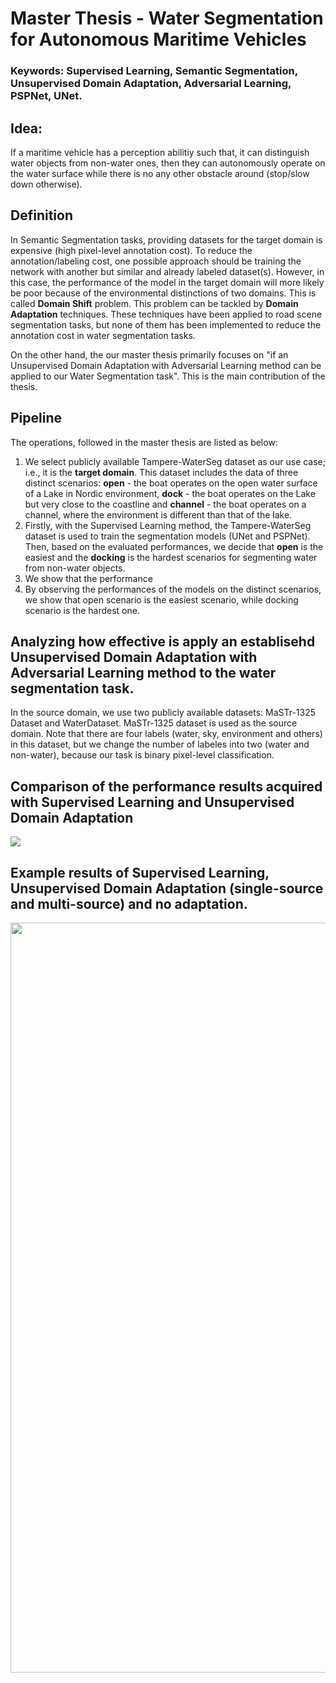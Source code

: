 # Master Thesis - Water Segmentation for Autonomous Maritime Vehicles

### Keywords: Supervised Learning, Semantic Segmentation, Unsupervised Domain Adaptation, Adversarial Learning, PSPNet, UNet.

## Idea: 
If a maritime vehicle has a perception abilitiy such that, it can distinguish water objects from non-water ones, then they can autonomously operate on the water surface while there is no any other obstacle around (stop/slow down otherwise).

## Definition
In Semantic Segmentation tasks, providing datasets for the target domain is expensive (high pixel-level annotation cost). To reduce the annotation/labeling cost, one possible approach should be training the network with another but similar and already labeled dataset(s). However, in this case, the performance of the model in the target domain will more likely be poor because of the environmental distinctions of two domains. This is called <b>Domain Shift</b> problem. This problem can be tackled by <b>Domain Adaptation</b> techniques. These techniques have been applied to road scene segmentation tasks, but none of them has been implemented to reduce the annotation cost in water segmentation tasks. 

On the other hand, the our master thesis primarily focuses on "if an Unsupervised Domain Adaptation with Adversarial Learning method can be applied to our Water Segmentation task". This is the main contribution of the thesis.  


## Pipeline
The operations, followed in the master thesis are listed as below:
1) We select publicly available Tampere-WaterSeg dataset as our use case; i.e., it is the **target domain**. This dataset includes the data of three distinct scenarios: <b>open</b> - the boat operates on the open water surface of a Lake in Nordic environment, <b>dock</b> - the boat operates on the Lake but very close to the coastline and <b>channel</b> - the boat operates on a channel, where the environment is different than that of the lake.
2) Firstly, with the Supervised Learning method, the Tampere-WaterSeg dataset is used to train the segmentation models (UNet and PSPNet). Then, based on the evaluated performances, we decide that <b>open</b> is the easiest and the <b>docking</b> is the hardest scenarios for segmenting water from non-water objects. 
3) We show that the performance 
4) By observing the performances of the models on the distinct scenarios, we show that open scenario is the easiest scenario, while docking scenario is the hardest one.


## Analyzing how effective is apply an establisehd Unsupervised Domain Adaptation with Adversarial Learning method to the water segmentation task.  
In the source domain, we use two publicly available datasets: MaSTr-1325 Dataset and WaterDataset. 
MaSTr-1325 dataset is used as the source domain. Note that there are four labels (water, sky, environment and others) in this dataset, but we change the number of labeles into two (water and non-water), because our task is binary pixel-level classification.

## Comparison of the performance results acquired with Supervised Learning and Unsupervised Domain Adaptation
<img src="https://user-images.githubusercontent.com/25903137/119140414-6af64900-ba44-11eb-831c-aa4d35c51337.png"/>

## Example results of Supervised Learning, Unsupervised Domain Adaptation (single-source and multi-source) and no adaptation.
<p align="center">
  <img width="800" height="1200" src="https://user-images.githubusercontent.com/25903137/117814527-b64e7180-b264-11eb-8209-3271850e701e.jpg">
</p>
  
